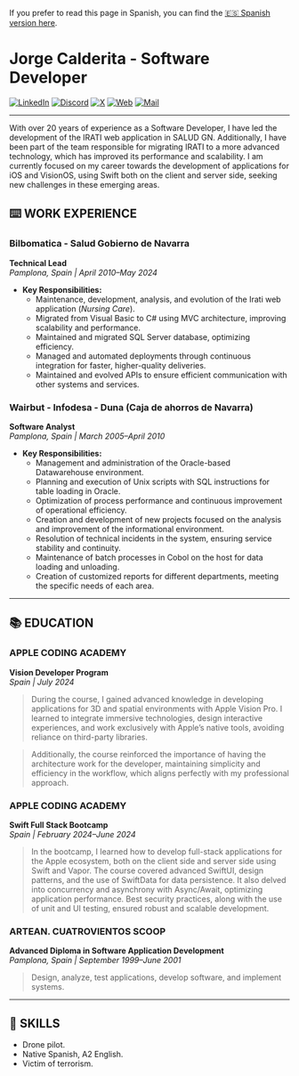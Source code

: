 If you prefer to read this page in Spanish, you can find the [🇪🇸 Spanish version here](README_es.md).
# Jorge Calderita - Software Developer

[![LinkedIn](https://img.shields.io/badge/linkekin-0077B5?style=for-the-badge&logo=linkedin&logoColor=white&labelColor=101010)](https://www.linkedin.com/in/jcalderita)
[![Discord](https://img.shields.io/badge/discord-5865F2?style=for-the-badge&logo=discord&logoColor=white&labelColor=101010)](https://discord.com/users/jcalderita)
[![X](https://img.shields.io/badge/X-1DA1F2?style=for-the-badge&logo=x&logoColor=white&labelColor=101010)](https://x.com/jcalderita)
[![Web](https://img.shields.io/badge/website-B74E03?style=for-the-badge&logo=dev.to&logoColor=white&labelColor=101010)](https://jcalderita.com)
[![Mail](https://img.shields.io/badge/mail-purple?style=for-the-badge&logo=maildotru&logoColor=white&labelColor=101010)](mailto:contacto@jcalderita.com)

---

With over 20 years of experience as a Software Developer, I have led the development of the IRATI web application in SALUD GN. Additionally, I have been part of the team responsible for migrating IRATI to a more advanced technology, which has improved its performance and scalability. I am currently focused on my career towards the development of applications for iOS and VisionOS, using Swift both on the client and server side, seeking new challenges in these emerging areas.

## ⌨️ WORK EXPERIENCE

### Bilbomatica - Salud Gobierno de Navarra
**Technical Lead**  
*Pamplona, Spain | April 2010–May 2024*

- **Key Responsibilities:**
  - Maintenance, development, analysis, and evolution of the Irati web application (*Nursing Care*).
  - Migrated from Visual Basic to C# using MVC architecture, improving scalability and performance.
  - Maintained and migrated SQL Server database, optimizing efficiency.
  - Managed and automated deployments through continuous integration for faster, higher-quality deliveries.
  - Maintained and evolved APIs to ensure efficient communication with other systems and services.

### Wairbut - Infodesa - Duna (Caja de ahorros de Navarra)
**Software Analyst**  
*Pamplona, Spain | March 2005–April 2010*

- **Key Responsibilities:**
    - Management and administration of the Oracle-based Datawarehouse environment.
    - Planning and execution of Unix scripts with SQL instructions for table loading in Oracle.
    - Optimization of process performance and continuous improvement of operational efficiency.
    - Creation and development of new projects focused on the analysis and improvement of the informational environment.
    - Resolution of technical incidents in the system, ensuring service stability and continuity.
    - Maintenance of batch processes in Cobol on the host for data loading and unloading.
    - Creation of customized reports for different departments, meeting the specific needs of each area.

---

## 📚 EDUCATION

### APPLE CODING ACADEMY
**Vision Developer Program**  
*Spain | July 2024*
> During the course, I gained advanced knowledge in developing applications for 3D and spatial environments with Apple Vision Pro. I learned to integrate immersive technologies, design interactive experiences, and work exclusively with Apple’s native tools, avoiding reliance on third-party libraries.

> Additionally, the course reinforced the importance of having the architecture work for the developer, maintaining simplicity and efficiency in the workflow, which aligns perfectly with my professional approach.

### APPLE CODING ACADEMY
**Swift Full Stack Bootcamp**  
*Spain | February 2024–June 2024*
> In the bootcamp, I learned how to develop full-stack applications for the Apple ecosystem, both on the client side and server side using Swift and Vapor. The course covered advanced SwiftUI, design patterns, and the use of SwiftData for data persistence. It also delved into concurrency and asynchrony with Async/Await, optimizing application performance. Best security practices, along with the use of unit and UI testing, ensured robust and scalable development.

### ARTEAN. CUATROVIENTOS SCOOP
**Advanced Diploma in Software Application Development**  
*Pamplona, Spain | September 1999–June 2001*
> Design, analyze, test applications, develop software, and implement systems.

---

## 🍳 SKILLS

- Drone pilot.
- Native Spanish, A2 English.
- Victim of terrorism.